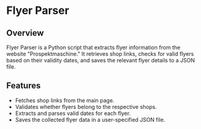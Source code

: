 # Flyer Parser

## Overview
Flyer Parser is a Python script that extracts flyer information from the website "Prospektmaschine." It retrieves shop links, checks for valid flyers based on their validity dates, and saves the relevant flyer details to a JSON file.

## Features
- Fetches shop links from the main page.
- Validates whether flyers belong to the respective shops.
- Extracts and parses valid dates for each flyer.
- Saves the collected flyer data in a user-specified JSON file.

